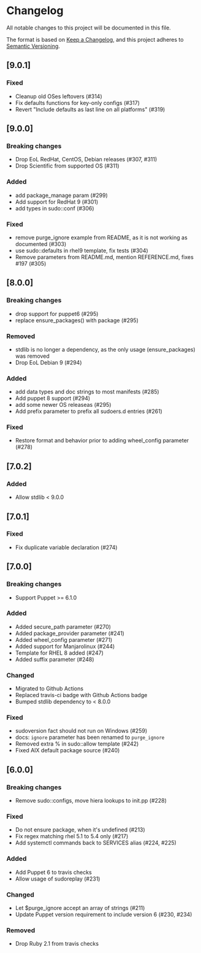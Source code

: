# Changelog
All notable changes to this project will be documented in this file.

The format is based on [Keep a Changelog](https://keepachangelog.com/en/1.0.0/),
and this project adheres to [Semantic Versioning](https://semver.org/spec/v2.0.0.html).

## [9.0.1]
### Fixed
- Cleanup old OSes leftovers (#314)
- Fix defaults functions for key-only configs (#317)
- Revert "Include defaults as last line on all platforms" (#319)

## [9.0.0]
### Breaking changes
- Drop EoL RedHat, CentOS, Debian releases (#307, #311)
- Drop Scientific from supported OS (#311)
### Added
- add package_manage param (#299)
- Add support for RedHat 9 (#301)
- add types in sudo::conf (#306)
### Fixed
- remove purge_ignore example from README, as it is not working as documented (#303)
- use sudo::defaults in rhel9 template, fix tests (#304)
- Remove parameters from README.md, mention REFERENCE.md, fixes #197 (#305)

## [8.0.0]
### Breaking changes
- drop support for puppet6 (#295)
- replace ensure_packages() with package (#295)
### Removed
- stdlib is no longer a dependency, as the only usage (ensure_packages) was removed
- Drop EoL Debian 9 (#294)
### Added
- add data types and doc strings to most manifests (#285)
- Add puppet 8 support (#294)
- add some newer OS releaseas (#295)
- Add prefix parameter to prefix all sudoers.d entries (#261)
### Fixed
- Restore format and behavior prior to adding wheel_config parameter (#278)

## [7.0.2]
### Added
- Allow stdlib < 9.0.0

## [7.0.1]
### Fixed
- Fix duplicate variable declaration (#274)

## [7.0.0]
### Breaking changes
- Support Puppet >= 6.1.0
### Added
- Added secure_path parameter (#270)
- Added package_provider parameter (#241)
- Added wheel_config parameter (#271)
- Added support for Manjarolinux (#244)
- Template for RHEL 8 added (#247)
- Added suffix parameter (#248)
### Changed
- Migrated to Github Actions
- Replaced travis-ci badge with Github Actions badge
- Bumped stdlib dependency to < 8.0.0
### Fixed
- sudoversion fact should not run on Windows (#259)
- docs: `ignore` parameter has been renamed to `purge_ignore`
- Removed extra % in sudo::allow template (#242)
- Fixed AIX default package source (#240)

## [6.0.0]
### Breaking changes
- Remove sudo::configs, move hiera lookups to init.pp (#228)
### Fixed
- Do not ensure package, when it's undefined (#213)
- Fix regex matching rhel 5.1 to 5.4 only (#217)
- Add systemctl commands back to SERVICES alias (#224, #225)
### Added
- Add Puppet 6 to travis checks
- Allow usage of sudoreplay (#231)
### Changed
- Let $purge_ignore accept an array of strings (#211)
- Update Puppet version requirement to include version 6 (#230, #234)
### Removed
- Drop Ruby 2.1 from travis checks
